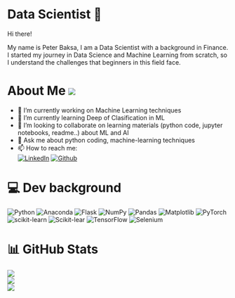 # Data Scientist 👋

Hi there!

My name is Peter Baksa, I am a Data Scientist with a background in Finance. 
I started my journey in Data Science and Machine Learning from scratch, so I understand the challenges that 
beginners in this field face.


# About Me ![](https://komarev.com/ghpvc/?username=peterbaksa&color=green)


- 🔭 I’m currently working on Machine Learning techniques
- 📗 I’m currently learning Deep of Clasification in ML
- 👯 I’m looking to collaborate on learning materials (python code, jupyter notebooks, readme..) about ML and AI
- 💬 Ask me about python coding, machine-learning techniques 
- 📫 How to reach me:
 <br>[![LinkedIn](https://img.shields.io/badge/-LinkedIn-blue?style=for-the-badge&logo=linkedin&logoColor=white)](https://www.linkedin.com/in/peter-bak%C5%A1a-578702131/)
[![Github](https://img.shields.io/badge/-Github-grey?style=for-the-badge&logo=github&logoColor=white)](https://github.com/peterbaksa)

<!--
- ![Author](https://img.shields.io/badge/Author-peterbaksa-darkorange)
[![Medium](https://img.shields.io/badge/GitHub-Follow%20Me-brightgreen)](https://github.com/peterbaksa)
[![LinkedIn](https://img.shields.io/badge/LinkedIn-Connect%20with%20Me-informational)](https://www.linkedin.com/in/peter-bak%C5%A1a-578702131/)
https://shields.io/badges/static-badge 
https://www.arclab.com/en/kb/htmlcss/html-css-color-names-rgb-rgba-hex-hsl-hsla.html
-->



# 💻 Dev background
![Python](https://img.shields.io/badge/python-3670A0?style=plastic&logo=python&logoColor=ffdd54) ![Anaconda](https://img.shields.io/badge/Anaconda-%2344A833.svg?style=plastic&logo=anaconda&logoColor=white) ![Flask](https://img.shields.io/badge/flask-%23000.svg?style=plastic&logo=flask&logoColor=white)  ![NumPy](https://img.shields.io/badge/numpy-%23013243.svg?style=plastic&logo=numpy&logoColor=white) ![Pandas](https://img.shields.io/badge/pandas-%23150458.svg?style=plastic&logo=pandas&logoColor=white) ![Matplotlib](https://img.shields.io/badge/Matplotlib-%233F4F75.svg?style=plastic&logo=plotly&logoColor=white) ![PyTorch](https://img.shields.io/badge/PyTorch-%23EE4C2C.svg?style=plastic&logo=PyTorch&logoColor=white) ![scikit-learn](https://img.shields.io/badge/scikit--learn-%23F7931E.svg?style=plastic&logo=scikit-learn&logoColor=white) ![Scikit-lear](https://img.shields.io/badge/Scikitlearn-%230C55A5.svg?style=plastic&logo=Scikitlearn&logoColor=%white) ![TensorFlow](https://img.shields.io/badge/TensorFlow-%23FF6F00.svg?style=plastic&logo=TensorFlow&logoColor=white) ![Selenium](https://img.shields.io/badge/Selenium-FF6C37?style=plastic&logo=selenium&logoColor=white)

# 📊 GitHub Stats
![](https://github-readme-stats.vercel.app/api?username=peterbaksa&theme=dark&hide_border=false&include_all_commits=true&count_private=false)<br/>
![](https://github-readme-streak-stats.herokuapp.com/?user=peterbaksa&theme=dark&hide_border=false)<br/>
![](https://github-readme-stats.vercel.app/api/top-langs/?username=peterbaksa&theme=dark&hide_border=false&include_all_commits=true&count_private=true&layout=compact)

